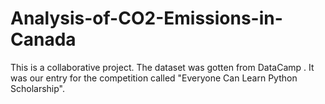 # Analysis-of-CO2-Emissions-in-Canada
This is a collaborative project. The dataset was gotten from DataCamp . It was our entry for the competition called "Everyone Can Learn Python Scholarship".
